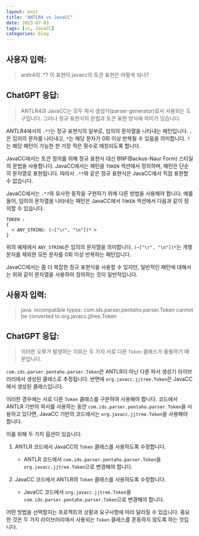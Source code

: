 ```yaml
---
layout: post
title: "ANTLR4 vs JavaCC"
date: 2023-07-03
tags: [vs, JavaCC]
categories: blog
---
```


## 사용자 입력:
> antlr4의  .*?  이 표현이 javacc의 토큰 표현은 어떻게 되나?

## ChatGPT 응답:
> ANTLR4과 JavaCC는 모두 파서 생성기(parser generator)로서 사용되는 도구입니다. 그러나 정규 표현식의 문법과 토큰 표현 방식에 차이가 있습니다.

ANTLR4에서의 `.*?`는 정규 표현식의 일부로, 임의의 문자열을 나타내는 패턴입니다. `.`은 임의의 문자를 나타내고, `*`는 해당 문자가 0회 이상 반복될 수 있음을 의미합니다. `?`는 해당 패턴이 가능한 한 가장 적은 횟수로 매칭되도록 합니다.

JavaCC에서는 토큰 정의를 위해 정규 표현식 대신 BNF(Backus-Naur Form) 스타일의 문법을 사용합니다. JavaCC에서는 패턴을 `TOKEN` 섹션에서 정의하며, 패턴은 단순히 문자열로 표현됩니다. 따라서 `.*?`와 같은 정규 표현식은 JavaCC에서 직접 표현할 수 없습니다.

JavaCC에서는 `.*?`와 유사한 동작을 구현하기 위해 다른 방법을 사용해야 합니다. 예를 들어, 임의의 문자열을 나타내는 패턴은 JavaCC에서 `TOKEN` 섹션에서 다음과 같이 정의할 수 있습니다.

```
TOKEN :
{
  < ANY_STRING: (~["\r", "\n"])* >
}
```

위의 예제에서 `ANY_STRING`은 임의의 문자열을 의미합니다. `(~["\r", "\n"])*`는 개행 문자를 제외한 모든 문자를 0회 이상 반복하는 패턴입니다.

JavaCC에서는 좀 더 복잡한 정규 표현식을 사용할 수 있지만, 일반적인 패턴에 대해서는 위와 같이 문자열을 사용하여 정의하는 것이 일반적입니다.

## 사용자 입력:
> java: incompatible types: com.ids.parser.pentaho.parser.Token cannot be converted to org.javacc.jjtree.Token

## ChatGPT 응답:
> 이러한 오류가 발생하는 이유는 두 가지 서로 다른 `Token` 클래스가 충돌하기 때문입니다. 

`com.ids.parser.pentaho.parser.Token`은 ANTLR이 아닌 다른 파서 생성기 라이브러리에서 생성된 클래스로 추정됩니다. 반면에 `org.javacc.jjtree.Token`은 JavaCC에서 생성된 클래스입니다.

이러한 경우에는 서로 다른 `Token` 클래스를 구분하여 사용해야 합니다. 코드에서 ANTLR 기반의 파서를 사용하는 동안 `com.ids.parser.pentaho.parser.Token`을 사용하고 있다면, JavaCC 기반의 코드에서는 `org.javacc.jjtree.Token`을 사용해야 합니다.

이를 위해 두 가지 옵션이 있습니다.

1. ANTLR 코드에서 JavaCC의 `Token` 클래스를 사용하도록 수정합니다.
   - ANTLR 코드에서 `com.ids.parser.pentaho.parser.Token`을 `org.javacc.jjtree.Token`으로 변경해야 합니다.

2. JavaCC 코드에서 ANTLR의 `Token` 클래스를 사용하도록 수정합니다.
   - JavaCC 코드에서 `org.javacc.jjtree.Token`을 `com.ids.parser.pentaho.parser.Token`으로 변경해야 합니다.

어떤 방법을 선택할지는 프로젝트의 상황과 요구사항에 따라 달라질 수 있습니다. 중요한 것은 두 가지 라이브러리에서 사용되는 `Token` 클래스를 혼동하지 않도록 하는 것입니다.

